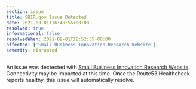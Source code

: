 ```yaml
---
section: issue
title: SBIR.gov Issue Detected
date: 2021-09-01T16:48:56+00:00
resolved: true
informational: false
resolvedWhen: 2021-09-01T18:52:55+00:00
affected: ['Small Business Innovation Research Website']
severity: disrupted
---
```

An issue was dectected with [Small Business Innovation Research Website](https://www.sbir.gov).  Connectivity may be impacted at this time.  Once the Route53 Healthcheck reports healthy, this issue will automatically resolve.
